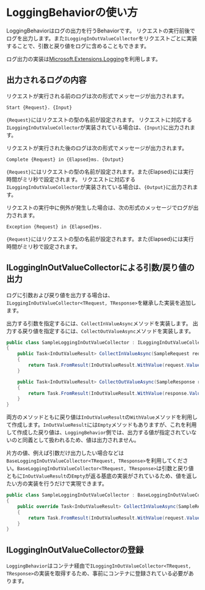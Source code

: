 # LoggingBehaviorの使い方

LoggingBehaviorはログの出力を行うBehaviorです。
リクエストの実行前後でログを出力します。また`ILoggingInOutValueCollector`をリクエストごとに実装することで、引数と戻り値をログに含めることもできます。

ログ出力の実装は[Microsoft.Extensions.Logging](https://www.nuget.org/packages/Microsoft.Extensions.Logging/)を利用します。

## 出力されるログの内容

リクエストが実行される前のログは次の形式でメッセージが出力されます。

```
Start {Request}. {Input}
```

`{Request}`にはリクエストの型の名前が設定されます。
リクエストに対応する`ILoggingInOutValueCollector`が実装されている場合は、`{Input}`に出力されます。

リクエストが実行された後のログは次の形式でメッセージが出力されます。

```
Complete {Request} in {Elapsed}ms. {Output}
```

`{Request}`にはリクエストの型の名前が設定されます。また{Elapsed}には実行時間がミリ秒で設定されます。
リクエストに対応する`ILoggingInOutValueCollector`が実装されている場合は、`{Output}`に出力されます。

リクエストの実行中に例外が発生した場合は、次の形式のメッセージでログが出力されます。

```
Exception {Request} in {Elapsed}ms.
```

`{Request}`にはリクエストの型の名前が設定されます。また{Elapsed}には実行時間がミリ秒で設定されます。

## ILoggingInOutValueCollectorによる引数/戻り値の出力

ログに引数および戻り値を出力する場合は、`ILoggingInOutValueCollector<TRequest, TResponse>`を継承した実装を追加します。

出力する引数を指定するには、`CollectInValueAsync`メソッドを実装します。
出力する戻り値を指定するには、`CollectOutValueAsync`メソッドを実装します。

```cs
public class SampleLoggingInOutValueCollector : ILoggingInOutValueCollector<SampleRequest, SampleResponse>
{
    public Task<InOutValueResult> CollectInValueAsync(SampleRequest request, CancellationToken cancellationToken)
    {
        return Task.FromResult(InOutValueResult.WithValue(request.Value));
    }

    public Task<InOutValueResult> CollectOutValueAsync(SampleResponse response, CancellationToken cancellationToken)
    {
        return Task.FromResult(InOutValueResult.WithValue(response.Value));
    }
}
```

両方のメソッドともに戻り値は`InOutValueResult`の`WithValue`メソッドを利用して作成します。`InOutValueResult`には`Empty`メソッドもありますが、これを利用して作成した戻り値は、`LoggingBehavior`側では、出力する値が指定されていないのと同義として扱われるため、値は出力されません。

片方の値、例えば引数だけ出力したい場合などは`BaseLoggingInOutValueCollector<TRequest, TResponse>`を利用してください。`BaseLoggingInOutValueCollector<TRequest, TResponse>`は引数と戻り値ともに`InOutValueResult`の`Empty`が返る基底の実装がされているため、値を返したい方の実装を行うだけで実現できます。

```cs
public class SampleLoggingInOutValueCollector : BaseLoggingInOutValueCollector<SampleRequest, SampleResponse>
{
    public override Task<InOutValueResult> CollectInValueAsync(SampleRequest request, CancellationToken cancellationToken)
    {
        return Task.FromResult(InOutValueResult.WithValue(request.Value));
    }
}
```

## ILoggingInOutValueCollectorの登録

`LoggingBehavior`はコンテナ経由で`ILoggingInOutValueCollector<TRequest, TResponse>`の実装を取得するため、事前にコンテナに登録されている必要があります。
